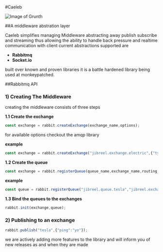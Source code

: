 #Caeleb

![Image of Grunth](https://d13yacurqjgara.cloudfront.net/users/541438/screenshots/2156836/untitled-3_1x.png)

##A middleware abstration layer  

Caeleb simplifies managing Middleware abstracting away publish subscribe and streaming thus allowing the ability to handle back pressure and realtime communication with client current abstractions supported are 

* **Rabbitmq**
* **Socket.io**

built over known and proven libraries it is a battle hardened library being used at monkeypatched.

##Rabbitmq API

### 1) Creating The Middleware

creating the middleware consists of three steps

 **1.1 Create the exchange**

```js
const exchange = rabbit.createExchange(exchange_name,options);
```
for available options checkout the amqp library 

 **example**

```js
const exchange = rabbit.createExchange("jibreel.exchange.electric",{"type": "topic"});
```

 **1.2 Create the queue**

```js
const exchange = rabbit.registerQueue(queue_name,exchange_name,routing_key);
```
 **example**
 
```js
const queue = rabbit.registerQueue("jibreel.queue.tesla","jibreel.exchange.electric","tesla");
```

**1.3 Bind the queues to the exchanges**

```js
rabbit.init(exchange,queue);
```

### 2) Publishing to an exchange

```js
rabbit.publish("tesla",{"ping":"yo"});
```



we are actively adding more features to the library and will inform you of new releases
as and when they are made

